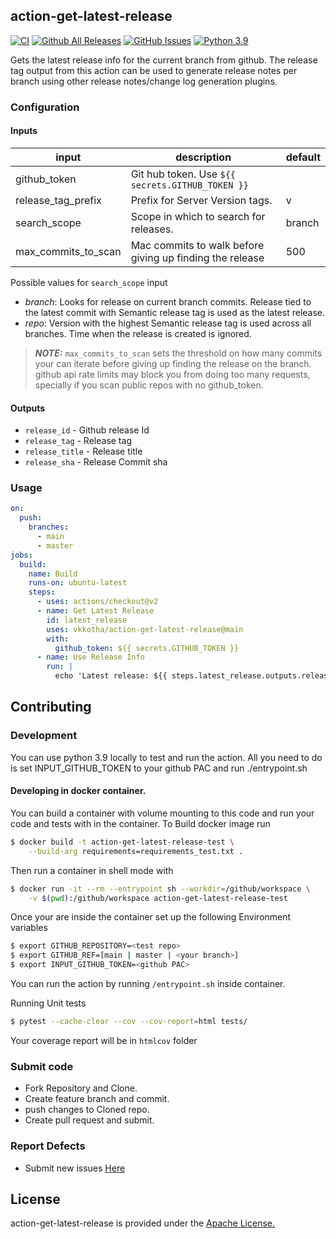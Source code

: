 ## action-get-latest-release 
[![CI](https://github.com/vkkotha/action-get-latest-release/actions/workflows/ci.yaml/badge.svg)](https://github.com/vkkotha/action-get-latest-release/actions/workflows/ci.yaml) 
[![Github All Releases](https://img.shields.io/github/downloads/vkkotha/action-get-latest-release/total.svg)](https://github.com/vkkotha/action-get-latest-release/releases)
[![GitHub Issues](https://img.shields.io/github/issues/vkkotha/action-get-latest-release.svg)](https://github.com/vkkotha/action-get-latest-release/issues)
[![Python 3.9](https://img.shields.io/badge/python-3.9-blue.svg)](https://www.python.org/downloads/release/python-390/)

Gets the latest release info for the current branch from github.
The release tag output from this action can be used to generate release notes per branch using other release notes/change log generation plugins.

### Configuration

#### Inputs
|input |description|default|
|----- |-----------|-------|
|github_token|Git hub token. Use `${{ secrets.GITHUB_TOKEN }}` ||
|release_tag_prefix|Prefix for Server Version tags.|v|
|search_scope|Scope in which to search for releases.|branch|
|max_commits_to_scan|Mac commits to walk before giving up finding the release|500|

Possible values for `search_scope` input
- *branch*: Looks for release on current branch commits. Release tied to the latest commit with Semantic release tag is used as the latest release.<br>
- *repo*: Version with the highest Semantic release tag is used across all branches. Time when the release is created is ignored.  

> **_NOTE:_** `max_commits_to_scan` sets the threshold on how many commits your can iterate before giving up finding the release on the branch. 
> github api rate limits may block you from doing too many requests, specially if you scan public repos with no github_token.
 
#### Outputs
- `release_id` - Github release Id
- `release_tag` - Release tag
- `release_title` - Release title
- `release_sha` - Release Commit sha

### Usage
```yaml
on:
  push:
    branches:
      - main
      - master
jobs:
  build:
    name: Build
    runs-on: ubuntu-latest
    steps:
      - uses: actions/checkout@v2
      - name: Get Latest Release
        id: latest_release
        uses: vkkotha/action-get-latest-release@main
        with:
          github_token: ${{ secrets.GITHUB_TOKEN }}
      - name: Use Release Info
        run: |
          echo 'Latest release: ${{ steps.latest_release.outputs.release_tag }}'
```

## Contributing
### Development
You can use python 3.9 locally to test and run the action.
All you need to do is set INPUT_GITHUB_TOKEN to your github PAC and run ./entrypoint.sh
#### Developing in docker container.
You can build a container with volume mounting to this code and run your code and tests with in the container.
To Build docker image run<br>
```sh
$ docker build -t action-get-latest-release-test \
    --build-arg requirements=requirements_test.txt .
```
Then run a container in shell mode with
```sh
$ docker run -it --rm --entrypoint sh --workdir=/github/workspace \
    -v $(pwd):/github/workspace action-get-latest-release-test
```
Once your are inside the container set up the following Environment variables
```sh
$ export GITHUB_REPOSITORY=<test repo>
$ export GITHUB_REF=[main | master | <your branch>]
$ export INPUT_GITHUB_TOKEN=<github PAC>
```

You can run the action by running ```/entrypoint.sh``` inside container. 

Running Unit tests
```sh
$ pytest --cache-clear --cov --cov-report=html tests/
```
Your coverage report will be in `htmlcov` folder
 
### Submit code
- Fork Repository and Clone.
- Create feature branch and commit.
- push changes to Cloned repo.
- Create pull request and submit.
### Report Defects
- Submit new issues [Here](https://github.com/vkkotha/action-get-latest-release/issues/new)

## License
action-get-latest-release is provided under the [Apache License.](https://github.com/vkkotha/action-get-latest-release/blob/master/LICENSE)

